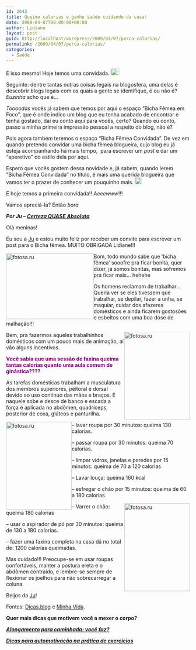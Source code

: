 ```yaml
---
id: 2643
title: Queime calorias e ganhe saúde cuidando da casa!
date: 2009-04-07T00:00:00+00:00
author: Lidiane
layout: post
guid: http://localhost/wordpress/2009/04/07/perca-calorias/
permalink: /2009/04/07/perca-calorias/
categories:
  - Saúde
---
```

É isso mesmo! Hoje temos uma convidada. [<img style="display: inline;" title="clip_image001" src="http://www.trololodemulher.com.br/blog/wp-content/uploads/2009/04/clip-image001-thumb7.gif" alt="clip_image001" width="23" height="18" />](http://www.trololodemulher.com.br/blog/wp-content/uploads/2009/04/clip-image00121.gif)

Seguinte: dentre tantas outras coisas legais na blogosfera, uma delas é descobrir blogs legais com os quais a gente se identifique, é ou não é? _Euzinha_ acho que é…

_Toooodas_ vocês já sabem que temos por aqui o espaço “Bicha Fêmea em Foco”, que é onde indico um blog que eu tenha acabado de encontrar e tenha gostado, daí eu conto aqui para vocês, certo? Quando eu conto, passo a minha primeira impressão pessoal a respeito do blog, não é?

Pois agora também teremos o espaço “Bicha Fêmea Convidada”. De vez em quando pretendo convidar uma bicha fêmea blogueira, cujo blog eu já esteja acompanhando há mais tempo,  para escrever um _post_ e dar um “aperetivo” do estilo dela por aqui.

Espero que vocês gostem dessa novidade e, já sabem, quando lerem “Bicha Fêmea Convidada” no título, é mais uma querida blogueira que vamos ter o prazer de conhecer um pouquinho mais. [<img style="display: inline;" title="clip_image001[4]" src="http://www.trololodemulher.com.br/blog/wp-content/uploads/2009/04/clip-image0014-thumb4.gif" alt="clip_image001[4]" width="18" height="18" />](http://www.trololodemulher.com.br/blog/wp-content/uploads/2009/04/clip-image00145.gif)

E hoje temos a primeira convidada!! _Aeeewww_!!!

Vamos apreciá-la? Então _bora_![<img style="display: inline;" title="clip_image001[6]" src="http://www.trololodemulher.com.br/blog/wp-content/uploads/2009/04/clip-image0016-thumb4.gif" alt="clip_image001[6]" width="18" height="18" />](http://www.trololodemulher.com.br/blog/wp-content/uploads/2009/04/clip-image00164.gif)

**_Por Ju – <a href="http://certezaquaseabsoluta.blogspot.com/" target="_blank">Certeza QUASE Absoluta</a>_**

Olá meninas!

Eu sou a <a href="http://certezaquaseabsoluta.blogspot.com/" target="_blank">Ju</a> e estou muito feliz por receber um convite para escrever um post para o Bicha fêmea. MUITO OBRIGADA Lidiane!!!

[<img style="display: inline; margin-left: 0; margin-right: 0; border-width: 0;" title="fotosa.ru" src="http://www.trololodemulher.com.br/blog/wp-content/uploads/2009/04/fotosaru-4-thumb.jpg" border="0" alt="fotosa.ru" width="240" height="180" align="left" />](http://www.trololodemulher.com.br/blog/wp-content/uploads/2009/04/fotosaru-4.jpg) Bom, todo mundo sabe que ‘bicha fêmea’ sooofre pra ficar bonita, quer dizer, já somos bonitas, mas sofremos pra ficar mais&#8230; hehehe

Os homens reclamam de trabalhar&#8230; Queria ver se eles tivessem que trabalhar, se depilar, fazer a unha, se maquiar, cuidar dos afazeres domésticos e ainda ficarem gostosões e esbeltos com uma boa dose de malhação!!!

[<img style="display: inline; margin-left: 0; margin-right: 0; border-width: 0;" title="fotosa.ru" src="http://www.trololodemulher.com.br/blog/wp-content/uploads/2009/04/fotosaru-3-thumb.jpg" border="0" alt="fotosa.ru" width="180" height="240" align="right" />](http://www.trololodemulher.com.br/blog/wp-content/uploads/2009/04/fotosaru-3.jpg) Bem, pra fazermos aqueles trabalhinhos domésticos com um pouco mais de animação, aí vão alguns incentivos.

**<span style="color: #800080;">Você sabia que uma sessão de faxina queima tantas calorias quanto uma aula comum de ginástica????</span>**

As tarefas domésticas trabalham a musculatura dos membros superiores, peitoral e dorsal devido ao uso contínuo das mãos e braços. E naquele sobe e desce de banco e escada a força é aplicada no abdômen, quadríceps, posterior de coxa, glúteos e panturilha.

[<img style="display: inline; margin-left: 0; margin-right: 0; border-width: 0;" title="fotosa.ru" src="http://www.trololodemulher.com.br/blog/wp-content/uploads/2009/04/fotosaru-5-thumb.jpg" border="0" alt="fotosa.ru" width="180" height="240" align="left" />](http://www.trololodemulher.com.br/blog/wp-content/uploads/2009/04/fotosaru-5.jpg) &#8211; lavar roupa por 30 minutos: queima 130 calorias.

&#8211; passar roupa por 30 minutos: queima 70 calorias.

&#8211; limpar vidros, janelas e paredes por 15 minutos: queima de 70 a 120 calorias

&#8211; Lavar louça: queima 160 kcal

&#8211; esfregar o chão por 15 minutos: queima de 60 a 180 calorias

[<img style="display: inline; margin-left: 0; margin-right: 0; border-width: 0;" title="fotosa.ru" src="http://www.trololodemulher.com.br/blog/wp-content/uploads/2009/04/fotosaru-2-thumb.jpg" border="0" alt="fotosa.ru" width="180" height="240" align="right" />](http://www.trololodemulher.com.br/blog/wp-content/uploads/2009/04/fotosaru-2.jpg) &#8211; Varrer o chão: queima 180 calorias

&#8211; usar o aspirador de pó por 30 minutos: queima de 130 a 180 calorias.

&#8211; fazer uma faxina completa na casa dá no total de: 1200 calorias queimadas.

Mas cuidado!!! Preocupe-se em usar roupas confortáveis, manter a postura ereta e o abdômen contraído, e lembre-se sempre de flexionar os joelhos para não sobrecarregar a coluna.

Beijos da <a href="http://certezaquaseabsoluta.blogspot.com/" target="_blank">Ju</a>!

Fontes: <a href="http://www.dicas.blog.br/?mostra=MTc0" target="_blank">Dicas.blog</a> e <a href="http://www.minhavida.com.br/Alimentacao/Guia-de-alimentacao/No-supermercado/Calorias.htm" target="_blank">Minha Vida</a>.

**Quer mais dicas que motivem você a mexer o corpo?**

**_<a href="http://www.trololodemulher.com.br/2010/03/05/alongamento-caminhada/" target="_self">Alongamento para caminhada: você faz?</a>_**

**_<a href="http://www.trololodemulher.com.br/2009/12/28/dicas-para-automotivacao-na-pratica-de-exercicios-fisicos/" target="_self">Dicas para automotivação na prática de exercícios</a>_**